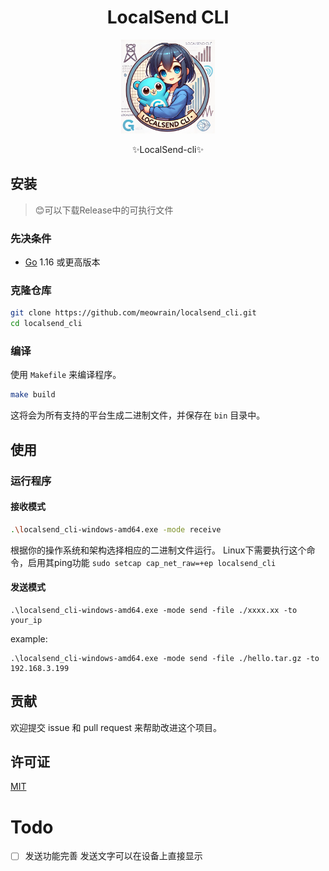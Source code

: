 <div align="center">
<h1>LocalSend CLI</h1>
  <img src="images/image.png" alt="LocalSend CLI logo" width="150" height="150">
  <p>✨LocalSend-cli✨</p>
</div>



## 安装

> 😊可以下载Release中的可执行文件

### 先决条件

- [Go](https://golang.org/dl/) 1.16 或更高版本

### 克隆仓库

```sh
git clone https://github.com/meowrain/localsend_cli.git
cd localsend_cli
```

### 编译

使用 `Makefile` 来编译程序。

```sh
make build
```

这将会为所有支持的平台生成二进制文件，并保存在 `bin` 目录中。

## 使用

### 运行程序

#### 接收模式

```sh
.\localsend_cli-windows-amd64.exe -mode receive
```

根据你的操作系统和架构选择相应的二进制文件运行。
Linux下需要执行这个命令，启用其ping功能
`sudo setcap cap_net_raw=+ep localsend_cli`

#### 发送模式

```
.\localsend_cli-windows-amd64.exe -mode send -file ./xxxx.xx -to your_ip
```

example:

```
.\localsend_cli-windows-amd64.exe -mode send -file ./hello.tar.gz -to 192.168.3.199
```



## 贡献

欢迎提交 issue 和 pull request 来帮助改进这个项目。

## 许可证

[MIT](LICENSE)

# Todo

- [ ] 发送功能完善 发送文字可以在设备上直接显示

